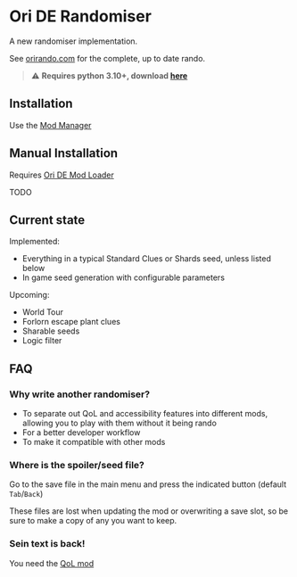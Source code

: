 # Ori DE Randomiser

A new randomiser implementation.

See [orirando.com](https://orirando.com) for the complete, up to date rando.

> :warning: **Requires python 3.10+, download [here](https://www.python.org/downloads/)**

## Installation

Use the [Mod Manager](https://github.com/Kirefel/bf-mod-manager)

## Manual Installation

Requires [Ori DE Mod Loader](https://github.com/ori-community/bf-modloader)

TODO

## Current state

Implemented:

* Everything in a typical Standard Clues or Shards seed, unless listed below
* In game seed generation with configurable parameters

Upcoming:

* World Tour
* Forlorn escape plant clues
* Sharable seeds
* Logic filter

## FAQ

### Why write another randomiser?

* To separate out QoL and accessibility features into different mods, allowing you to play with them without it being rando
* For a better developer workflow
* To make it compatible with other mods

### Where is the spoiler/seed file?

Go to the save file in the main menu and press the indicated button (default `Tab`/`Back`)

These files are lost when updating the mod or overwriting a save slot, so be sure to make a copy of any you want to keep.

### Sein text is back!

You need the [QoL mod](https://github.com/Kirefel/OriDeQol)
